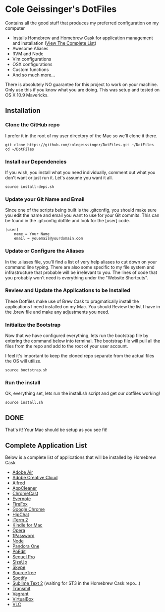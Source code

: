 # Cole Geissinger's DotFiles

Contains all the good stuff that produces my preferred configuration on my computer
* Installs Homebrew and Homebrew Cask for application management and installation ([View The Complete List](https://github.com/colegeissinger/dotfiles#complete-application-list))
* Awesome Aliases
* RVM and Node
* Vim configurations
* OSX configurations
* Custom functions
* And so much more...

There is absolutely NO guarantee for this project to work on your machine.
Only use this if you know what you are doing.
This was setup and tested on OS X 10.9 Mavericks.

## Installation

### Clone the GitHub repo
I prefer it in the root of my user directory of the Mac so we'll clone it there.

	git clone https://github.com/colegeissinger/DotFiles.git ~/DotFiles
	cd ~/DotFiles

### Install our Dependencies
If you wish, you install what you need individually, comment out what you don't want or just run it. Let's assume you want it all.

	source install-deps.sh

### Update your Git Name and Email
Since one of the scripts being built is the .gitconfig, you should make sure you edit the name and email you want to use for your Git commits. This can be found in the .gitconfig dotfile and look for the [user] code.

	[user]
		name = Your Name
		email = youemail@yourdomain.com

### Update or Configure the Aliases
In the .aliases file, you'll find a list of very help aliases to cut down on your command line typing. There are also some specific to my file system and infrastructure that probable will be irrelevant to you. The lines of code that you probably won't need is everything under the "Website Shortcuts".

### Review and Update the Applications to be Installed
These Dotfiles make use of Brew Cask to pragmatically install the applications I need installed on my Mac. You should Review the list I have in the .brew file and make any adjustments you need.

### Initialize the Bootstrap
Now that we have configured everything, lets run the bootstrap file by entering the command below into terminal. The bootstrap file will pull all the files from the repo and add to the root of your user account.

I feel it's important to keep the cloned repo separate from the actual files the OS will utilize.

	source bootstrap.sh

### Run the install
Ok, everything set, lets run the install.sh script and get our dotfiles working!

	source install.sh

## DONE
That's it! Your Mac should be setup as you see fit!

## Complete Application List
Below is a complete list of applications that will be installed by Homebrew Cask

* [Adobe Air](https://get.adobe.com/air/)
* [Adobe Creative Cloud](http://www.adobe.com/products/creativecloud.html)
* [Alfred](http://www.alfredapp.com/)
* [AppCleaner](http://www.freemacsoft.net/appcleaner/)
* [ChromeCast](http://www.google.com/intl/en-US/chrome/devices/chromecast/)
* [Evernote](http://evernote.com/)
* [FireFox](http://www.mozilla.org/en-US/firefox/new/)
* [Google Chrome](https://www.google.com/chrome)
* [HipChat](https://www.hipchat.com/)
* [iTerm 2](http://www.iterm2.com/)
* [Kindle for Mac](http://www.amazon.com/gp/feature.html?docId=1000464931)
* [Opera](http://www.opera.com/)
* [1Password](https://agilebits.com/onepassword)
* [Node](http://nodejs.org/)
* [Pandora One](https://www.pandora.com/one)
* [PoEdit](http://www.poedit.net/)
* [Sequel Pro](http://www.sequelpro.com/)
* [SizeUp](https://www.irradiatedsoftware.com/sizeup/)
* [Skype](http://www.skype.com/)
* [SourceTree](http://www.sourcetreeapp.com/)
* [Spotify](https://www.spotify.com)
* [Sublime Text 2](http://www.sublimetext.com/) (waiting for ST3 in the Homebrew Cask repo...)
* [Transmit](https://panic.com/transmit/)
* [Vagrant](http://www.vagrantup.com/)
* [VirtualBox](https://www.virtualbox.org/)
* [VLC](http://www.videolan.org/vlc/index.html)
